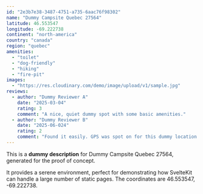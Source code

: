 ```yaml
---
id: "2e3b7e38-3487-4751-a735-6aac76f98302"
name: "Dummy Campsite Quebec 27564"
latitude: 46.553547
longitude: -69.222738
continent: "north-america"
country: "canada"
region: "quebec"
amenities:
  - "toilet"
  - "dog-friendly"
  - "hiking"
  - "fire-pit"
images:
  - "https://res.cloudinary.com/demo/image/upload/v1/sample.jpg"
reviews:
  - author: "Dummy Reviewer A"
    date: "2025-03-04"
    rating: 3
    comment: "A nice, quiet dummy spot with some basic amenities."
  - author: "Dummy Reviewer B"
    date: "2025-06-024"
    rating: 2
    comment: "Found it easily. GPS was spot on for this dummy location."
---
```


This is a **dummy description** for Dummy Campsite Quebec 27564, generated for the proof of concept.

It provides a serene environment, perfect for demonstrating how SvelteKit can handle a large number of static pages. The coordinates are 46.553547, -69.222738.
